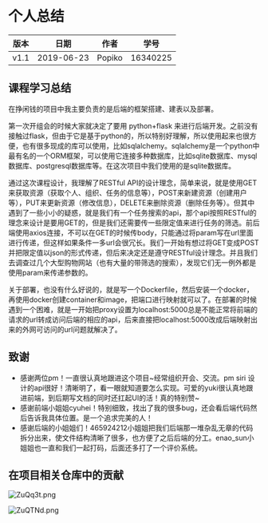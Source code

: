 # 个人总结

| 版本 | 日期       | 作者   | 学号     |
| ---- | ---------- | ------ | -------- |
| v1.1 | 2019-06-23 | Popiko | 16340225 |

## 课程学习总结

在挣闲钱的项目中我主要负责的是后端的框架搭建、建表以及部署。

第一次开组会的时候大家就决定了要用 python+flask 来进行后端开发。之前没有接触过flask，但由于它是基于python的，所以特别好理解，所以使用起来也很方便，也有很多现成的库可以使用，比如sqlalchemy。sqlalchemy是一个python中最有名的一个ORM框架，可以使用它连接多种数据库，比如sqlite数据库、mysql数据库、postgresql数据库等。在这次项目中我们使用的是sqlite数据库。

通过这次课程设计，我理解了RESTful API的设计理念，简单来说，就是使用GET来获取资源（获取个人、组织、任务的信息等），POST来新建资源（创建用户等），PUT来更新资源（修改信息），DELETE来删除资源（删除任务等）。但其中遇到了一些小小的疑惑，就是我们有一个任务搜索的api，那个api按照RESTful的理念来设计是要用GET的，但是我们还需要传一些限定值来进行任务的筛选。前后端使用axios连接，不可以在GET的时候传body，只能通过将param写在url里面进行传递，但这样如果条件一多url会很冗长。我们一开始有想过将GET变成POST并把限定值以json的形式传递，但后来决定还是遵守RESTful设计理念。并且我们去调查过几个大型购物网站（也有大量的带筛选的搜索），发现它们无一例外都是使用param来传递参数的。

关于部署，也没有什么好说的，就是写一个Dockerfile，然后安装一个docker，再使用docker创建container和image，把端口进行映射就可以了。在部署的时候遇到一个困难，就是一开始把proxy设置为localhost:5000总是不能正常将前端的请求的url转成访问后端的相应的api，后来直接把localhost:5000改成后端映射出来的外网可访问的url问题就解决了。

## 致谢

- 感谢两位pm！一直很认真地跟进这个项目~经常组织开会、交流。pm siri 设计的api很好！清晰明了，看一眼就知道要怎么实现。可爱的yuki很认真地跟进前端，到后期写文档的同时还扛起UI的活！真的特别赞~
- 感谢前端小姐姐cyuhei！特别细致，找出了我的很多bug，还会看后端代码然后告诉我具体位置。是一个追求完美的人！
- 感谢后端的小姐姐们！465924212小姐姐把我们后端那一堆杂乱无章的代码拆分出来，使文件结构清晰了很多，也方便了之后后端的分工。enao_sun小姐姐也一直和我们一起打码，后面还多打了一个评价系统。

## 在项目相关仓库中的贡献

![ZuQq3t.png](https://s2.ax1x.com/2019/06/27/ZuQq3t.png)



![ZuQTNd.png](https://s2.ax1x.com/2019/06/27/ZuQTNd.png)